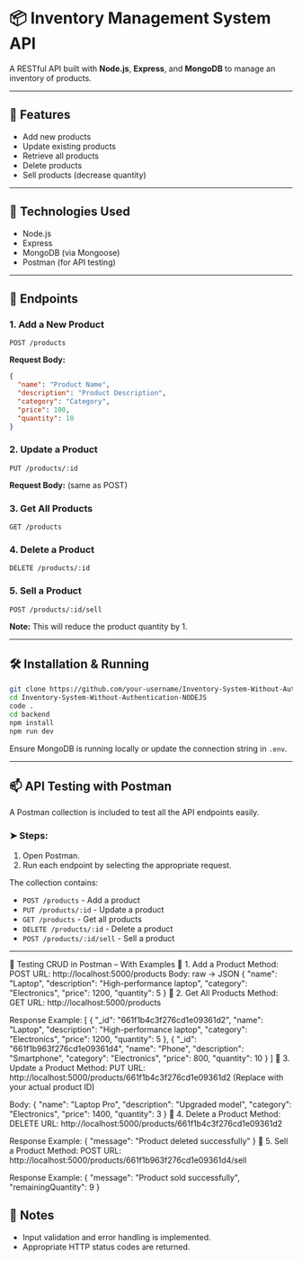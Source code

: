 # 📦 Inventory Management System API

A RESTful API built with **Node.js**, **Express**, and **MongoDB** to manage an inventory of products.

---

## 🚀 Features
- Add new products
- Update existing products
- Retrieve all products
- Delete products
- Sell products (decrease quantity)

---

## 🔧 Technologies Used
- Node.js
- Express
- MongoDB (via Mongoose)
- Postman (for API testing)

---

## 📁 Endpoints

### 1. Add a New Product
```
POST /products
```
**Request Body:**
```json
{
  "name": "Product Name",
  "description": "Product Description",
  "category": "Category",
  "price": 100,
  "quantity": 10
}
```

### 2. Update a Product
```
PUT /products/:id
```
**Request Body:** (same as POST)

### 3. Get All Products
```
GET /products
```

### 4. Delete a Product
```
DELETE /products/:id
```

### 5. Sell a Product
```
POST /products/:id/sell
```
**Note:** This will reduce the product quantity by 1.

---

## 🛠️ Installation & Running

```bash
git clone https://github.com/your-username/Inventory-System-Without-Authentication-NODEJS.git
cd Inventory-System-Without-Authentication-NODEJS
code .
cd backend
npm install
npm run dev
```

Ensure MongoDB is running locally or update the connection string in `.env`.

---

## 📫 API Testing with Postman

A Postman collection is included to test all the API endpoints easily.

### ➤ Steps:
1. Open Postman.
2. Run each endpoint by selecting the appropriate request.

The collection contains:
- `POST /products` - Add a product
- `PUT /products/:id` - Update a product
- `GET /products` - Get all products
- `DELETE /products/:id` - Delete a product
- `POST /products/:id/sell` - Sell a product

---
🧪 Testing CRUD in Postman – With Examples
🔹 1. Add a Product
Method: POST
URL: http://localhost:5000/products
Body: raw → JSON
{
  "name": "Laptop",
  "description": "High-performance laptop",
  "category": "Electronics",
  "price": 1200,
  "quantity": 5
}
🔹 2. Get All Products
Method: GET
URL: http://localhost:5000/products

Response Example:
[
  {
    "_id": "661f1b4c3f276cd1e09361d2",
    "name": "Laptop",
    "description": "High-performance laptop",
    "category": "Electronics",
    "price": 1200,
    "quantity": 5
  },
  {
    "_id": "661f1b963f276cd1e09361d4",
    "name": "Phone",
    "description": "Smartphone",
    "category": "Electronics",
    "price": 800,
    "quantity": 10
  }
]
🔹 3. Update a Product
Method: PUT
URL: http://localhost:5000/products/661f1b4c3f276cd1e09361d2
(Replace with your actual product ID)

Body:
{
  "name": "Laptop Pro",
  "description": "Upgraded model",
  "category": "Electronics",
  "price": 1400,
  "quantity": 3
}
🔹 4. Delete a Product
Method: DELETE
URL: http://localhost:5000/products/661f1b4c3f276cd1e09361d2

Response Example:
{
  "message": "Product deleted successfully"
}
🔹 5. Sell a Product
Method: POST
URL: http://localhost:5000/products/661f1b963f276cd1e09361d4/sell

Response Example:
{
  "message": "Product sold successfully",
  "remainingQuantity": 9
}



## 📌 Notes
- Input validation and error handling is implemented.
- Appropriate HTTP status codes are returned.



